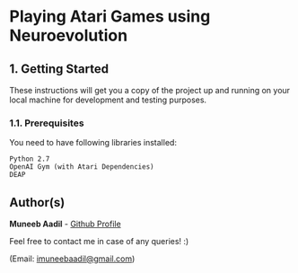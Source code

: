 # Playing Atari Games using Neuroevolution

## 1. Getting Started

These instructions will get you a copy of the project up and running on your local machine for development and testing purposes.

### 1.1. Prerequisites

You need to have following libraries installed:
```
Python 2.7
OpenAI Gym (with Atari Dependencies)
DEAP
```

## Author(s)

**Muneeb Aadil** - [Github Profile](https://github.com/muneebaadil)

Feel free to contact me in case of any queries! :) 

(Email: imuneebaadil@gmail.com)